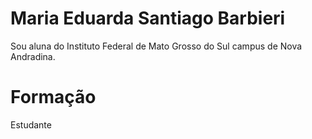 # Maria Eduarda Santiago Barbieri

Sou aluna do Instituto Federal de Mato Grosso do Sul campus de Nova Andradina.

# Formação

Estudante
